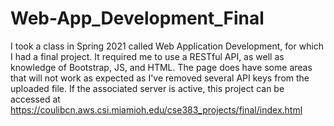 # Web-App_Development_Final
I took a class in Spring 2021 called Web Application Development, for which I had a final project. It required me to use a RESTful API, as well as knowledge of Bootstrap, JS, and HTML. The page does have some areas that will not work as expected as I've removed several API keys from the uploaded file.
If the associated server is active, this project can be accessed at https://coulibcn.aws.csi.miamioh.edu/cse383_projects/final/index.html
